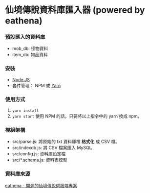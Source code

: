 # 仙境傳說資料庫匯入器 (powered by eathena)

### 預設匯入的資料庫
- mob_db: 怪物資料
- item_db: 物品資料

### 安裝
- [Node.JS](https://nodejs.org/en/)
- 套件管理： NPM 或  [Yarn](https://yarnpkg.com/)

### 使用方式
1. `yarn install`
2. `yarn start`
使用 NPM 的話，只要將以上指令中的 yarn 換成 npm。

### 模組架構
- src/parse.js: 將原始的 txt 資料庫檔 **格式化** 成 CSV 檔。
- src/indexdb.js: 將 CSV 檔案匯入 MySQl。
- src/config.js: 資料庫設定檔
- src/*.schema.js: 資料表模型

### 資料庫來源
[eathena - 開源的仙境傳說伺服端專案](https://github.com/eathena/eathena)
